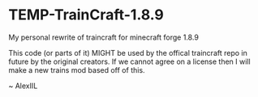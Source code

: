 # TEMP-TrainCraft-1.8.9
My personal rewrite of traincraft for minecraft forge 1.8.9

This code (or parts of it) MIGHT be used by the offical traincraft repo in future by the original creators. If we cannot agree on a license then I will make a new trains mod based off of this.

 ~ AlexIIL

